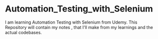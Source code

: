 # Automation_Testing_with_Selenium
I am learning Automation Testing with Selenium from Udemy. This Repository will contain my notes , that I'll make from my learnings and the actual codebases.
